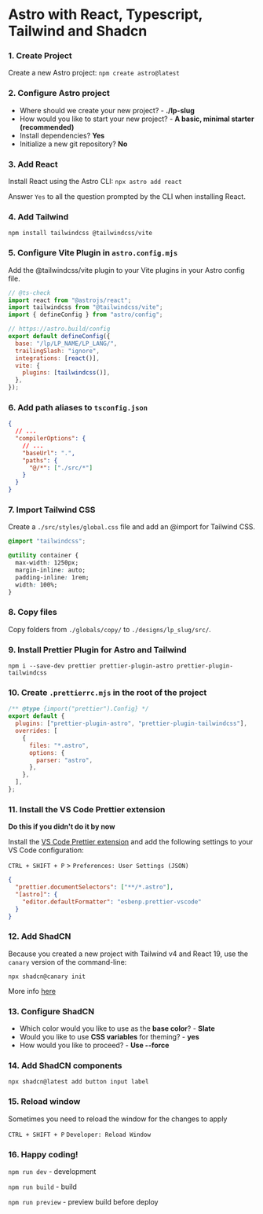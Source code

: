 # Astro with React, Typescript, Tailwind and Shadcn

### 1. Create Project

Create a new Astro project: `npm create astro@latest`

### 2. Configure Astro project

- Where should we create your new project? - **./lp-slug**
- How would you like to start your new project? - **A basic, minimal starter (recommended)**
- Install dependencies? **Yes**
- Initialize a new git repository? **No**

### 3. Add React

Install React using the Astro CLI: `npx astro add react`

Answer `Yes` to all the question prompted by the CLI when installing React.

### 4. Add Tailwind

`npm install tailwindcss @tailwindcss/vite`

### 5. Configure Vite Plugin in `astro.config.mjs`

Add the @tailwindcss/vite plugin to your Vite plugins in your Astro config file.

```mjs
// @ts-check
import react from "@astrojs/react";
import tailwindcss from "@tailwindcss/vite";
import { defineConfig } from "astro/config";

// https://astro.build/config
export default defineConfig({
  base: "/lp/LP_NAME/LP_LANG/",
  trailingSlash: "ignore",
  integrations: [react()],
  vite: {
    plugins: [tailwindcss()],
  },
});
```

### 6. Add path aliases to `tsconfig.json`

```json
{
  // ...
  "compilerOptions": {
    // ...
    "baseUrl": ".",
    "paths": {
      "@/*": ["./src/*"]
    }
  }
}
```

### 7. Import Tailwind CSS

Create a `./src/styles/global.css` file and add an @import for Tailwind CSS.

```css
@import "tailwindcss";

@utility container {
  max-width: 1250px;
  margin-inline: auto;
  padding-inline: 1rem;
  width: 100%;
}
```

### 8. Copy files

Copy folders from `./globals/copy/` to `./designs/lp_slug/src/`.

### 9. Install Prettier Plugin for Astro and Tailwind

`npm i --save-dev prettier prettier-plugin-astro prettier-plugin-tailwindcss`

### 10. Create `.prettierrc.mjs` in the root of the project

```javascript
/** @type {import("prettier").Config} */
export default {
  plugins: ["prettier-plugin-astro", "prettier-plugin-tailwindcss"],
  overrides: [
    {
      files: "*.astro",
      options: {
        parser: "astro",
      },
    },
  ],
};
```

### 11. Install the VS Code Prettier extension

**Do this if you didn't do it by now**

Install the [VS Code Prettier extension](https://marketplace.visualstudio.com/items?itemName=esbenp.prettier-vscode) and add the following settings to your VS Code configuration:

`CTRL + SHIFT + P` > `Preferences: User Settings (JSON)`

```json
{
  "prettier.documentSelectors": ["**/*.astro"],
  "[astro]": {
    "editor.defaultFormatter": "esbenp.prettier-vscode"
  }
}
```

### 12. Add ShadCN

Because you created a new project with Tailwind v4 and React 19, use the `canary` version of the command-line:

`npx shadcn@canary init`

More info [here](https://ui.shadcn.com/docs/tailwind-v4)

### 13. Configure ShadCN

- Which color would you like to use as the **base color**? - **Slate**
- Would you like to use **CSS variables** for theming? - **yes**
- How would you like to proceed? - **Use --force**

### 14. Add ShadCN components

`npx shadcn@latest add button input label`

### 15. Reload window

Sometimes you need to reload the window for the changes to apply

`CTRL + SHIFT + P` `Developer: Reload Window`

### 16. Happy coding!

`npm run dev` - development

`npm run build` - build

`npm run preview` - preview build before deploy
